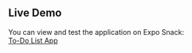 ## Live Demo
You can view and test the application on Expo Snack:  
[To-Do List App](https://snack.expo.dev/@ahmed_hussien22/to-do-list)
